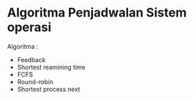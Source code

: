 Algoritma Penjadwalan Sistem operasi
================================================

Algoritma : 
- Feedback
- Shortest reamining time
- FCFS
- Round-robin
- Shortest process next
